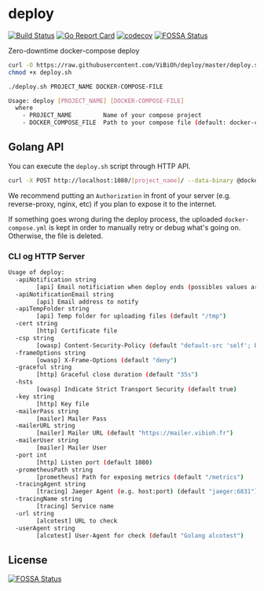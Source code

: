 # deploy

[![Build Status](https://travis-ci.org/ViBiOh/deploy.svg?branch=master)](https://travis-ci.org/ViBiOh/deploy)
[![Go Report Card](https://goreportcard.com/badge/github.com/ViBiOh/deploy)](https://goreportcard.com/report/github.com/ViBiOh/deploy)
[![codecov](https://codecov.io/gh/ViBiOh/deploy/branch/master/graph/badge.svg)](https://codecov.io/gh/ViBiOh/deploy)
[![FOSSA Status](https://app.fossa.io/api/projects/git%2Bgithub.com%2FViBiOh%2Fdeploy.svg?type=shield)](https://app.fossa.io/projects/git%2Bgithub.com%2FViBiOh%2Fdeploy?ref=badge_shield)

Zero-downtime docker-compose deploy

```bash
curl -O https://raw.githubusercontent.com/ViBiOh/deploy/master/deploy.sh
chmod +x deploy.sh

./deploy.sh PROJECT_NAME DOCKER-COMPOSE-FILE
```

```bash
Usage: deploy [PROJECT_NAME] [DOCKER-COMPOSE-FILE]
  where
    - PROJECT_NAME         Name of your compose project
    - DOCKER_COMPOSE_FILE  Path to your compose file (default: docker-compose.yml in current dir)
```

## Golang API

You can execute the `deploy.sh` script through HTTP API.

```bash
curl -X POST http://localhost:1080/[project_name]/ --data-binary @docker-compose.yml
```

We recommend putting an `Authorization` in front of your server (e.g. reverse-proxy, nginx, etc) if you plan to expose it to the internet.

If something goes wrong during the deploy process, the uploaded `docker-compose.yml` is kept in order to manually retry or debug what's going on. Otherwise, the file is deleted.

### CLI og HTTP Server

```bash
Usage of deploy:
  -apiNotification string
        [api] Email notificiation when deploy ends (possibles values ares 'never', 'onError', 'all') (default "onError")
  -apiNotificationEmail string
        [api] Email address to notify
  -apiTempFolder string
        [api] Temp folder for uploading files (default "/tmp")
  -cert string
        [http] Certificate file
  -csp string
        [owasp] Content-Security-Policy (default "default-src 'self'; base-uri 'self'")
  -frameOptions string
        [owasp] X-Frame-Options (default "deny")
  -graceful string
        [http] Graceful close duration (default "35s")
  -hsts
        [owasp] Indicate Strict Transport Security (default true)
  -key string
        [http] Key file
  -mailerPass string
        [mailer] Mailer Pass
  -mailerURL string
        [mailer] Mailer URL (default "https://mailer.vibioh.fr")
  -mailerUser string
        [mailer] Mailer User
  -port int
        [http] Listen port (default 1080)
  -prometheusPath string
        [prometheus] Path for exposing metrics (default "/metrics")
  -tracingAgent string
        [tracing] Jaeger Agent (e.g. host:port) (default "jaeger:6831")
  -tracingName string
        [tracing] Service name
  -url string
        [alcotest] URL to check
  -userAgent string
        [alcotest] User-Agent for check (default "Golang alcotest")
```

## License

[![FOSSA Status](https://app.fossa.io/api/projects/git%2Bgithub.com%2FViBiOh%2Fdeploy.svg?type=large)](https://app.fossa.io/projects/git%2Bgithub.com%2FViBiOh%2Fdeploy?ref=badge_large)
